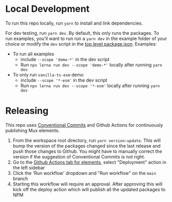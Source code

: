 # Local Development

To run this repo locally, run `yarn` to install and link dependencies.

For dev testing, run `yarn dev`. By default, this only runs the packages.
To run examples, you'll want to run run a `yarn dev` in the example folder of your choice or modify the `dev` script in the [top level package.json](./package.json).
Examples:

- To run all examples
  - include `--scope 'demo-*'` in the dev script
  - Run `npx lerna run dev --scope 'demo-*'` locally after running `yarn dev`
- To only run `vanilla-ts-esm` demo
  - include `--scope '*-esm'` in the dev script
  - Run `npx lerna run dev --scope '*-esm'` locally after running `yarn dev`

# Releasing

This repo uses [Conventional Commits](https://www.conventionalcommits.org/en/v1.0.0/)
and Github Actions for continuously publishing Mux elements.

1. From the workspace root directory, run `yarn version:update`.
   This will bump the version of the packages changed since the last release and push those changes to Github.
   You might have to manually correct the version if the suggestion of Conventional Commits is not right.
1. Go to the [Github Actions tab for elements](https://github.com/muxinc/elements/actions), select "Deployment" action in the left sidebar
1. Click the 'Run workflow' dropdown and "Run workflow" on the `main` branch
1. Starting this workflow will require an approval. After approving this will kick off the deploy action which will publish all the updated packages to NPM
